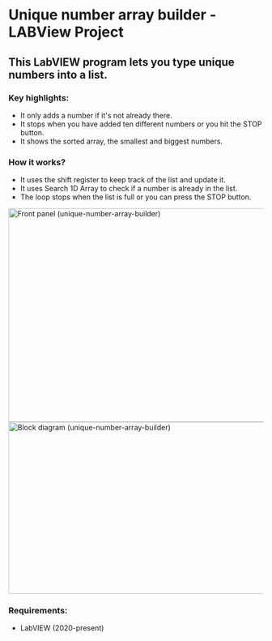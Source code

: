 # Unique number array builder - LABView Project

## This LabVIEW program lets you type unique numbers into a list.

### Key highlights:
- It only adds a number if it's not already there.
- It stops when you have added ten different numbers or you hit the STOP button.
- It shows the sorted array, the smallest and biggest numbers.

### How it works?
- It uses the shift register to keep track of the list and update it.
- It uses Search 1D Array to check if a number is already in the list.
- The loop stops when the list is full or you can press the STOP button.


<img width="754" height="422" alt="Front panel (unique-number-array-builder)" src="https://github.com/user-attachments/assets/19ada8b4-57d9-4254-9171-ef2271cc82bb" />
<img width="1001" height="339" alt="Block diagram (unique-number-array-builder)" src="https://github.com/user-attachments/assets/d569e7f5-7344-4cb3-9867-e2ba52d0ceae" />

### Requirements:
- LabVIEW (2020-present)

